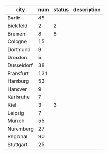| city         | num  | status | description |
|--------------|------|------|------|
| Berlin       | 45   |      |      |
| Bielefeld    | 2    |  2   |      |
| Bremen       | 8    |  8   |      |
| Cologne      | 15   |      |      |
| Dortmund     | 9    |      |      |
| Dresden      | 5    |      |      |
| Dusseldorf   | 38   |      |      |
| Frankfurt    | 131  |      |      |
| Hamburg      | 53   |      |      |
| Hanover      | 9    |      |      |
| Karlsruhe    | 7    |      |      |
| Kiel         | 3    |  3   |      |
| Leipzig      | 7    |      |      |
| Munich       | 55   |      |      |
| Nuremberg    | 27   |      |      |
| Regional     | 90   |      |      |
| Stuttgart    | 25   |      |      |